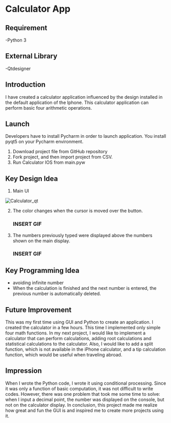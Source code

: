 # Calculator App

## Requirement
-Python 3
## External Library
-Qtdesigner
## Introduction
  I have created a calculator application influenced by the design installed in the default application of the Iphone. This calculator application can perform basic four arithmetic operations.
## Launch
Developers have to install Pycharm in order to launch application. You install pyqt5 on your Pycharm environment. 
1. Download project file from GitHub repository
2. Fork project, and then import project from CSV.
3. Run Calculator IOS from main.pyw
## Key Design Idea
1. Main UI

![Calculator_qt](https://user-images.githubusercontent.com/71058334/127102818-616208d1-954f-4d62-9933-0f49dfa69d81.PNG)

2. The color changes when the cursor is moved over the button.
   ### INSERT GIF
4. The numbers previously typed were displayed above the numbers shown on the main display.
   ### INSERT GIF
## Key Programming Idea
- avoiding infinite number
- When the calculation is finished and the next number is entered, the previous number is automatically deleted.
## Future Improvement
  This was my first time using GUI and Python to create an application. I created the calculator in a few hours. This time I implemented only simple four math functions. In my next project, I would like to implement a calculator that can perform calculations, adding root calculations and statistical calculations to the calculator. Also, I would like to add a split function, which is not available in the iPhone calculator, and a tip calculation function, which would be useful when traveling abroad.
## Impression
  When I wrote the Python code, I wrote it using conditional processing. Since it was only a function of basic computation, it was not difficult to write codes. However, there was one problem that took me some time to solve: when I input a decimal point, the number was displayed on the console, but not on the calculator display. In conclusion, this project made me realize how great and fun the GUI is and inspired me to create more projects using it.



